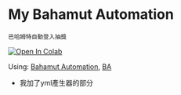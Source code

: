 # My Bahamut Automation
`巴哈姆特自動登入抽獎`  

[![Open In Colab](https://colab.research.google.com/assets/colab-badge.svg)](https://colab.research.google.com/github/crocodilehs/My-Bahamut-Automation/blob/main/BA.ipynb)

Using: [Bahamut Automation](https://gitlab.com/JacobLinCool/bahamut-automation), [BA](https://github.com/chikenscrach/myba)

- 我加了yml產生器的部分
